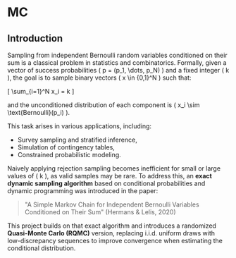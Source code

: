 # MC

## Introduction

Sampling from independent Bernoulli random variables conditioned on their sum is a classical problem in statistics and combinatorics. Formally, given a vector of success probabilities \( p = (p_1, \dots, p_N) \) and a fixed integer \( k \), the goal is to sample binary vectors \( x \in \{0,1\}^N \) such that:

\[
\sum_{i=1}^N x_i = k
\]

and the unconditioned distribution of each component is \( x_i \sim \text{Bernoulli}(p_i) \).

This task arises in various applications, including:

- Survey sampling and stratified inference,
- Simulation of contingency tables,
- Constrained probabilistic modeling.

Naively applying rejection sampling becomes inefficient for small or large values of \( k \), as valid samples may be rare. To address this, an **exact dynamic sampling algorithm** based on conditional probabilities and dynamic programming was introduced in the paper:

> "A Simple Markov Chain for Independent Bernoulli Variables Conditioned on Their Sum" (Hermans & Lelis, 2020)

This project builds on that exact algorithm and introduces a randomized **Quasi-Monte Carlo (RQMC)** version, replacing i.i.d. uniform draws with low-discrepancy sequences to improve convergence when estimating the conditional distribution.
